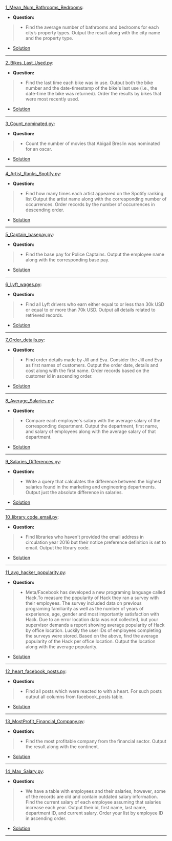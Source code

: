 [1_Mean_Num_Bathrooms_Bedrooms](https://platform.stratascratch.com/coding/9622-number-of-bathrooms-and-bedrooms?code_type=2): 
* **Question:**
> * Find the average number of bathrooms and bedrooms for each city’s property types. Output the result along with the city name and the property type.
* [Solution](https://github.com/Jtrahan88/Python/blob/main/Online_Code_Solutions/Stratascratch/Python_Easy/1_Mean_Num_Bathrooms_Bedrooms.py)
---

[2_Bikes_Last_Used.py](https://platform.stratascratch.com/coding/10176-bikes-last-used?code_type=2): 
* **Question:**
> * Find the last time each bike was in use. Output both the bike number and the date-timestamp of the bike's last use (i.e., the date-time the bike was returned). Order the results by bikes that were most recently used.
* [Solution](https://github.com/Jtrahan88/Python/blob/main/Online_Code_Solutions/Stratascratch/Python_Easy/2_Bikes_Last_Used.py)
---

[3_Count_nominated.py](https://platform.stratascratch.com/coding/10128-count-the-number-of-movies-that-abigail-breslin-nominated-for-oscar?code_type=2): 
* **Question:**
> * Count the number of movies that Abigail Breslin was nominated for an oscar.
* [Solution](https://github.com/Jtrahan88/Python/blob/main/Online_Code_Solutions/Stratascratch/Python_Easy/3_Count_nominated.py)
---

[4_Artist_Ranks_Spotify.py](https://platform.stratascratch.com/coding/9992-find-artists-that-have-been-on-spotify-the-most-number-of-times?code_type=2): 
* **Question:**
> * Find how many times each artist appeared on the Spotify ranking list
Output the artist name along with the corresponding number of occurrences.
Order records by the number of occurrences in descending order.
* [Solution](https://github.com/Jtrahan88/Python/blob/main/Online_Code_Solutions/Stratascratch/Python_Easy/4_Artist_Ranks_Spotify.py)
---

[5_Captain_basepay.py](https://platform.stratascratch.com/coding/9972-find-the-base-pay-for-police-captains?code_type=2): 
* **Question:**
> * Find the base pay for Police Captains.
Output the employee name along with the corresponding base pay.
* [Solution](https://github.com/Jtrahan88/Python/blob/main/Online_Code_Solutions/Stratascratch/Python_Easy/5_Captain_basepay.py)
---

[6_Lyft_wages.py](https://platform.stratascratch.com/coding/10003-lyft-driver-wages?code_type=2): 
* **Question:**
> * Find all Lyft drivers who earn either equal to or less than 30k USD or equal to or more than 70k USD.
Output all details related to retrieved records.
* [Solution](https://github.com/Jtrahan88/Python/blob/main/Online_Code_Solutions/Stratascratch/Python_Easy/6_Lyft_wages.py)
---

[7_Order_details.py](https://platform.stratascratch.com/coding/9913-order-details?code_type=2): 
* **Question:**
> * Find order details made by Jill and Eva.
Consider the Jill and Eva as first names of customers.
Output the order date, details and cost along with the first name.
Order records based on the customer id in ascending order.
* [Solution](https://github.com/Jtrahan88/Python/blob/main/Online_Code_Solutions/Stratascratch/Python_Easy/7_Order_details.py)
---

[8_Average_Salaries.py](https://platform.stratascratch.com/coding/9917-average-salaries?code_type=2): 
* **Question:**
> * Compare each employee's salary with the average salary of the corresponding department.
Output the department, first name, and salary of employees along with the average salary of that department.
* [Solution](https://github.com/Jtrahan88/Python/blob/main/Online_Code_Solutions/Stratascratch/Python_Easy/8_Average_Salaries.py)
---

[9_Salaries_Differences.py](https://platform.stratascratch.com/coding/10308-salaries-differences?code_type=2): 
* **Question:**
> * Write a query that calculates the difference between the highest salaries found in the marketing and engineering departments. Output just the absolute difference in salaries.
* [Solution](https://github.com/Jtrahan88/Python/blob/main/Online_Code_Solutions/Stratascratch/Python_Easy/9_Salaries_Differences.py)
---

[10_library_code_email.py](https://platform.stratascratch.com/coding/9924-find-libraries-who-havent-provided-the-email-address-in-2016-but-their-notice-preference-definition-is-set-to-email?code_type=2): 
* **Question:**
> * Find libraries who haven't provided the email address in circulation year 2016 but their notice preference definition is set to email.
Output the library code.
* [Solution](https://github.com/Jtrahan88/Python/blob/main/Online_Code_Solutions/Stratascratch/Python_Easy/10_library_code_email.py)
---

[11_avg_hacker_popularity.py](https://platform.stratascratch.com/coding/10061-popularity-of-hack?code_type=2): 
* **Question:**
> * Meta/Facebook has developed a new programing language called Hack.To measure the popularity of Hack they ran a survey with their employees. The survey included data on previous programing familiarity as well as the number of years of experience, age, gender and most importantly satisfaction with Hack. Due to an error location data was not collected, but your supervisor demands a report showing average popularity of Hack by office location. Luckily the user IDs of employees completing the surveys were stored.
Based on the above, find the average popularity of the Hack per office location.
Output the location along with the average popularity.
* [Solution](https://github.com/Jtrahan88/Python/blob/main/Online_Code_Solutions/Stratascratch/Python_Easy/11_avg_hacker_popularity.py)
---


[12_heart_facebook_posts.py](https://platform.stratascratch.com/coding/10087-find-all-posts-which-were-reacted-to-with-a-heart?code_type=2): 
* **Question:**
> * Find all posts which were reacted to with a heart. For such posts output all columns from facebook_posts table.
* [Solution](https://github.com/Jtrahan88/Python/blob/main/Online_Code_Solutions/Stratascratch/Python_Easy/12_heart_facebook_posts.py)
---


[13_MostProfit_Financial_Company.py](https://platform.stratascratch.com/coding/9663-find-the-most-profitable-company-in-the-financial-sector-of-the-entire-world-along-with-its-continent?code_type=2): 
* **Question:**
> * Find the most profitable company from the financial sector. Output the result along with the continent.
* [Solution](https://github.com/Jtrahan88/Python/blob/main/Online_Code_Solutions/Stratascratch/Python_Easy/13_MostProfit_Financial_Company.py)
---


[14_Max_Salary.py](https://platform.stratascratch.com/coding/10299-finding-updated-records?code_type=2): 
* **Question:**
> * We have a table with employees and their salaries, however, some of the records are old and contain outdated salary information. Find the current salary of each employee assuming that salaries increase each year. Output their id, first name, last name, department ID, and current salary. Order your list by employee ID in ascending order.
* [Solution](https://github.com/Jtrahan88/Python/blob/main/Online_Code_Solutions/Stratascratch/Python_Easy/14_Max_Salary.py)
---

